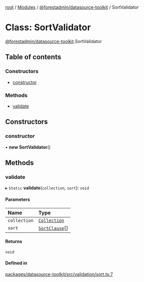 [root](../README.md) / [Modules](../modules.md) / [@forestadmin/datasource-toolkit](../modules/forestadmin_datasource_toolkit.md) / SortValidator

# Class: SortValidator

[@forestadmin/datasource-toolkit](../modules/forestadmin_datasource_toolkit.md).SortValidator

## Table of contents

### Constructors

- [constructor](forestadmin_datasource_toolkit.SortValidator.md#constructor)

### Methods

- [validate](forestadmin_datasource_toolkit.SortValidator.md#validate)

## Constructors

### constructor

• **new SortValidator**()

## Methods

### validate

▸ `Static` **validate**(`collection`, `sort`): `void`

#### Parameters

| Name | Type |
| :------ | :------ |
| `collection` | [`Collection`](../interfaces/forestadmin_datasource_toolkit.Collection.md) |
| `sort` | [`SortClause`](../modules/forestadmin_datasource_toolkit.md#sortclause)[] |

#### Returns

`void`

#### Defined in

[packages/datasource-toolkit/src/validation/sort.ts:7](https://github.com/ForestAdmin/agent-nodejs/blob/ab7dfd8/packages/datasource-toolkit/src/validation/sort.ts#L7)
